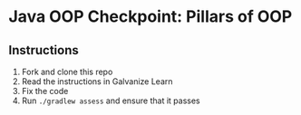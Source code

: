 # Java OOP Checkpoint: Pillars of OOP

## Instructions

1. Fork and clone this repo
1. Read the instructions in Galvanize Learn
1. Fix the code
1. Run `./gradlew assess` and ensure that it passes

